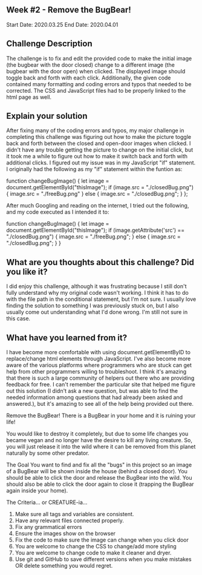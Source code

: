 ## Week #2 - Remove the BugBear!

Start Date: 2020.03.25
End Date: 2020.04.01

## Challenge Description
The challenge is to fix and edit the provided code to make the initial image (the bugbear with the door closed) change to a different image (the bugbear with the door open) when clicked. The displayed image should toggle back and forth with each click. Additionally, the given code contained many formatting and coding errors and typos that needed to be corrected. The CSS and JavaScript files had to be properly linked to the html page as well.  


## Explain your solution
After fixing many of the coding errors and typos, my major challenge in completing this challenge was figuring out how to make the picture toggle back and forth between the closed and open-door images when clicked. I didn't have any trouble getting the picture to change on the initial click, but it took me a while to figure out how to make it switch back and forth with additional clicks. I figured out my issue was in my JavaScript "if" statement. I originally had the following as my "if" statement within the funtion as: 

function changeBugImage() {
    let image = document.getElementById("thisImage");
     if (image.src = "./closedBug.png") {
         image.src = "./freeBug.png"
     } else {
         image.src = "./closedBug.png";
     }
};

After much Googling and reading on the internet, I tried out the following, and my code executed as I intended it to:

function changeBugImage() {
    let image = document.getElementById("thisImage");
    if (image.getAttribute('src') == "./closedBug.png") {
        image.src = "./freeBug.png";
    } else {
        image.src = "./closedBug.png";
    }
}

## What are you thoughts about this challenge? Did you like it?
I did enjoy this challenge, although it was frustrating because I still don't fully understand why my original code wasn't working. I think it has to do with the file path in the conditional statement, but I'm not sure. I usually love finding the solution to something I was previously stuck on, but I also usually come out understanding what I'd done wrong. I'm still not sure in this case. 


## What have you learned from it?
I have become more comfortable with using document.getElementByID to replace/change html elements through JavaScript. I've also become more aware of the various platforms where programmers who are stuck can get help from other programmers willing to troubleshoot. I think it's amazing that there is such a large community of helpers out there who are providing feedback for free. I can't remember the particular site that helped me figure out this solution (I didn't ask a new question, but was able to find the needed information among questions that had already been asked and answered.), but it's amazing to see all of the help being provided out there. 







Remove the BugBear!
There is a BugBear in your home and it is ruining your life!

You would like to destroy it completely, but due to some life changes you became vegan and no longer have the desire to kill any living creature.
So, you will just release it into the wild where it can be removed from this planet naturally by some other predator.

The Goal
You want to find and fix all the "bugs" in this project so an image of a BugBear will be shown inside the house (behind a closed door).
You should be able to click the door and release the BugBear into the wild.
You should also be able to click the door again to close it (trapping the BugBear again inside your home).

The Criteria... or CREATURE-ia...
1.	Make sure all tags and variables are consistent.
2.	Have any relevant files connected properly.
3.	Fix any grammatical errors
4.	Ensure the images show on the browser
5.	Fix the code to make sure the image can change when you click door
6.	You are welcome to change the CSS to change/add more styling
7.	You are welcome to change code to make it cleaner and dryer.
8.	Use git and GitHub to save different versions when you make mistakes OR delete something you would regret.
